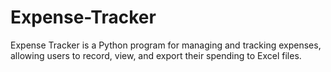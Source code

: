 # Expense-Tracker
Expense Tracker is a Python program for managing and tracking expenses, allowing users to record, view, and export their spending to Excel files.
